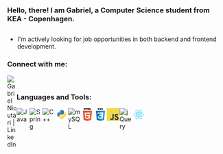 ### Hello, there! I am Gabriel, a Computer Science student from KEA - Copenhagen.

##
- I'm actively looking for job opportunities in both backend and frontend development.


### Connect with me:
[<img align="left" alt="GabrielNicutari | LinkedIn" width="22px" src="https://cdn.jsdelivr.net/npm/simple-icons@v3/icons/linkedin.svg" />][linkedin]

<br />

### Languages and Tools:

<img align="left" alt="Java" width="30px" src="https://icon-library.com/images/java-icon-png/java-icon-png-15.jpg" />
<img align="left" alt="Spring" width="30px" src="https://encrypted-tbn0.gstatic.com/images?q=tbn:ANd9GcRO_K5_S6MDApkQ-jfChAWwy_iyWn-Nl-DhbA&usqp=CAU" />
<img align="left" alt="C++" width="30px" src="https://user-images.githubusercontent.com/42747200/46140125-da084900-c26d-11e8-8ea7-c45ae6306309.png" />
<img align="left" alt="Python" width="30px" src="https://raw.githubusercontent.com/github/explore/80688e429a7d4ef2fca1e82350fe8e3517d3494d/topics/python/python.png" />
<img align="left" alt="mySQL" width="30px" src="https://pbs.twimg.com/profile_images/1255113654049128448/J5Yt92WW_400x400.png" />
<img align="left" alt="HTML5" width="30px" src="https://raw.githubusercontent.com/github/explore/80688e429a7d4ef2fca1e82350fe8e3517d3494d/topics/html/html.png" />
<img align="left" alt="CSS3" width="30px" src="https://raw.githubusercontent.com/github/explore/80688e429a7d4ef2fca1e82350fe8e3517d3494d/topics/css/css.png" />
<img align="left" alt="JavaScript" width="30px" src="https://raw.githubusercontent.com/github/explore/80688e429a7d4ef2fca1e82350fe8e3517d3494d/topics/javascript/javascript.png" />
<img align="left" alt="jQuery" width="30px" src="https://miro.medium.com/max/285/1*QR2SBNwG75LyY5uwqWpN3A.png" />
<img align="left" alt="React" width="30px" src="https://raw.githubusercontent.com/github/explore/80688e429a7d4ef2fca1e82350fe8e3517d3494d/topics/react/react.png" />


<img align="left" alt="" width="30px" src="" />
<img align="left" alt="" width="30px" src="" />



<br />
<br />

[linkedin]: https://www.linkedin.com/in/gabriel-nicutari-82a270192/
